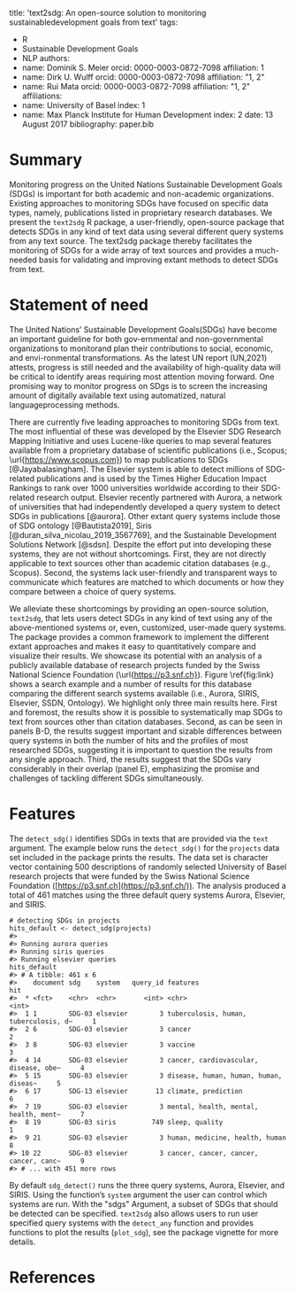
title: 'text2sdg: An open-source solution to monitoring sustainabledevelopment goals from text'
tags:
  - R
  - Sustainable Development Goals
  - NLP
authors:
  - name: Dominik S. Meier
    orcid: 0000-0003-0872-7098
    affiliation: 1
  - name: Dirk U. Wulff
    orcid: 0000-0003-0872-7098
    affiliation: "1, 2"
  - name: Rui Mata
    orcid: 0000-0003-0872-7098
    affiliation: "1, 2"
affiliations:
 - name: University of Basel
   index: 1
- name: Max Planck Institute for Human Development
   index: 2
date: 13 August 2017
bibliography: paper.bib


# Summary

Monitoring progress on the United Nations Sustainable Development Goals (SDGs) is important for both academic and non-academic organizations. Existing approaches to monitoring SDGs have focused on specific data types, namely, publications listed in proprietary research databases. We present the `text2sdg` R package, a user-friendly, open-source package that detects SDGs in any kind of text data using several different query systems from any text source. The text2sdg package thereby facilitates the monitoring of SDGs for a wide array of text sources and provides a much-needed basis for validating and improving extant methods to detect SDGs from text.

# Statement of need


The United Nations’ Sustainable Development Goals(SDGs) have become an important guideline for both gov-ernmental and non-governmental organizations to monitorand plan their contributions to social, economic, and envi-ronmental transformations. As the latest UN report (UN,2021) attests, progress is still needed and the availability of high-quality data will be critical to identify areas requiring most attention moving forward. One promising way to monitor progress on SDgs is to screen the increasing amount of digitally available text using automatized, natural languageprocessing methods.

There are currently five leading approaches to monitoring SDGs from text. The most influential of these was developed by the Elsevier SDG Research Mapping Initiative and uses Lucene-like queries to map several features available from a proprietary database of scientific publications (i.e., Scopus; \url{https://www.scopus.com}) to map publications to SDGs [@Jayabalasingham]. The Elsevier system is able to detect millions of SDG-related publications and is used by the Times Higher Education Impact Rankings to rank over 1000 universities worldwide according to their SDG-related research output. Elsevier recently partnered with Aurora, a network of universities that had independently developed a query system to detect SDGs in publications [@aurora]. Other extant query systems include those of SDG ontology [@Bautista2019], Siris [@duran_silva_nicolau_2019_3567769], and the Sustainable Development Solutions Network [@sdsn]. Despite the effort put into developing these systems, they are not without shortcomings. First, they are not directly applicable to text sources other than academic citation databases (e.g., Scopus). Second, the systems lack user-friendly and transparent ways to communicate which features are matched to which documents or how they compare between a choice of query systems.

We alleviate these shortcomings by providing an open-source solution, `text2sdg`, that lets users detect SDGs in any kind of text using any of the above-mentioned systems or, even, customized, user-made query systems. The package provides a common framework to implement the different extant approaches and makes it easy to quantitatively compare and visualize their results. We showcase its potential with an analysis of a publicly available database of research projects funded by the Swiss National Science Foundation (\url{https://p3.snf.ch}). Figure \ref{fig:link} shows a search example and a number of results for this database comparing the different search systems available (i.e., Aurora, SIRIS, Elsevier, SSDN, Ontology). We highlight only three main results here. First and foremost, the results show it is possible to systematically map SDGs to text from sources other than citation databases. Second, as can be seen in panels B-D, the results suggest important and sizable differences between query systems in both the number of hits and the profiles of most researched SDGs, suggesting it is important to question the results from any single approach. Third, the results suggest that the SDGs vary considerably in their overlap (panel E), emphasizing the promise and challenges of tackling different SDGs simultaneously.


# Features

The `detect_sdg()` identifies SDGs in texts that are provided via the `text` argument. The example below runs the `detect_sdg()` for the `projects` data set included in the package prints the results. The data set is character vector containing 500 descriptions of randomly selected University of Basel research projects that were funded by the Swiss National Science Foundation ([https://p3.snf.ch](https://p3.snf.ch/)). The analysis produced a total of 461 matches using the three default query systems Aurora, Elsevier, and SIRIS.

```
# detecting SDGs in projects
hits_default <- detect_sdg(projects)
#>
#> Running aurora queries
#> Running siris queries
#> Running elsevier queries
hits_default
#> # A tibble: 461 x 6
#>    document sdg    system   query_id features                                hit
#>  * <fct>    <chr>  <chr>       <int> <chr>                                 <int>
#>  1 1        SDG-03 elsevier        3 tuberculosis, human, tuberculosis, d~     1
#>  2 6        SDG-03 elsevier        3 cancer                                    2
#>  3 8        SDG-03 elsevier        3 vaccine                                   3
#>  4 14       SDG-03 elsevier        3 cancer, cardiovascular, disease, obe~     4
#>  5 15       SDG-03 elsevier        3 disease, human, human, human, diseas~     5
#>  6 17       SDG-13 elsevier       13 climate, prediction                       6
#>  7 19       SDG-03 elsevier        3 mental, health, mental, health, ment~     7
#>  8 19       SDG-03 siris         749 sleep, quality                            1
#>  9 21       SDG-03 elsevier        3 human, medicine, health, human            8
#> 10 22       SDG-03 elsevier        3 cancer, cancer, cancer, cancer, canc~     9
#> # ... with 451 more rows
```

By default `sdg_detect()` runs the three query systems, Aurora, Elsevier, and SIRIS. Using the function’s `system` argument the user can control which systems are run. With the "sdgs" Argument, a subset of SDGs that should be detected can be specified. `text2sdg` also allows users to run user specified query systems with the `detect_any` function and provides functions to plot the results (`plot_sdg`), see the package vignette for more details.




# References



